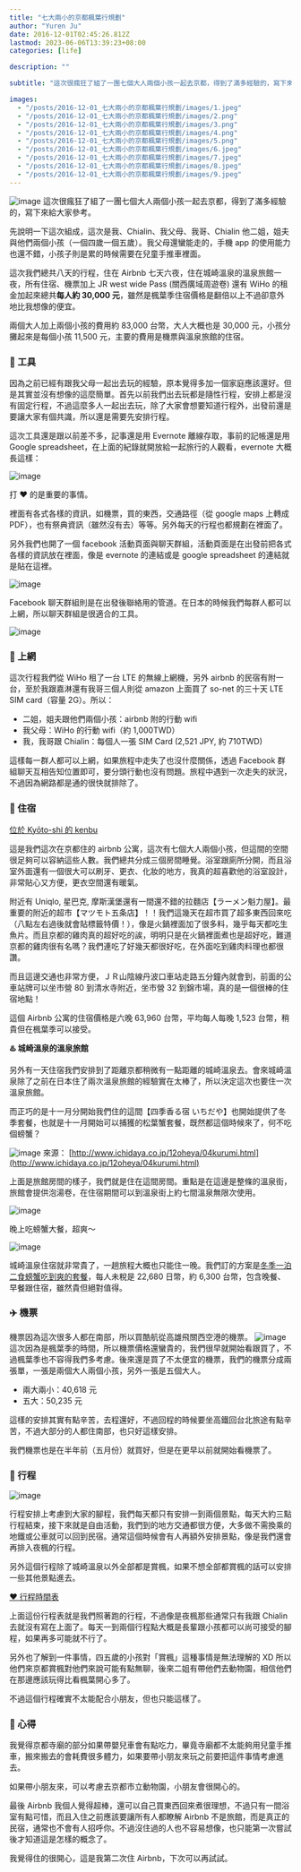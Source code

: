 ```yaml
---
title: "七大兩小的京都楓葉行規劃"
author: "Yuren Ju"
date: 2016-12-01T02:45:26.812Z
lastmod: 2023-06-06T13:39:23+08:00
categories: [life]

description: ""

subtitle: "這次很瘋狂了組了一團七個大人兩個小孩一起去京都，得到了滿多經驗的，寫下來給大家參考。"

images:
  - "/posts/2016-12-01_七大兩小的京都楓葉行規劃/images/1.jpeg"
  - "/posts/2016-12-01_七大兩小的京都楓葉行規劃/images/2.png"
  - "/posts/2016-12-01_七大兩小的京都楓葉行規劃/images/3.png"
  - "/posts/2016-12-01_七大兩小的京都楓葉行規劃/images/4.png"
  - "/posts/2016-12-01_七大兩小的京都楓葉行規劃/images/5.png"
  - "/posts/2016-12-01_七大兩小的京都楓葉行規劃/images/6.jpeg"
  - "/posts/2016-12-01_七大兩小的京都楓葉行規劃/images/7.jpeg"
  - "/posts/2016-12-01_七大兩小的京都楓葉行規劃/images/8.jpeg"
  - "/posts/2016-12-01_七大兩小的京都楓葉行規劃/images/9.jpeg"
---
```


![image](/posts/2016-12-01_七大兩小的京都楓葉行規劃/images/1.jpeg#layoutTextWidth)
這次很瘋狂了組了一團七個大人兩個小孩一起去京都，得到了滿多經驗的，寫下來給大家參考。

先說明一下這次組成，這次是我、Chialin、我父母、我哥、Chialin 他二姐，姐夫與他們兩個小孩（一個四歲一個五歲）。我父母還蠻能走的，手機 app 的使用能力也還不錯，小孩子則是累的時候需要在兒童手推車裡面。

這次我們總共八天的行程，住在 Airbnb 七天六夜，住在城崎溫泉的溫泉旅館一夜，所有住宿、機票加上 JR west wide Pass (關西廣域周遊卷) 還有 WiHo 的租金加起來總共**每人約 30,000 元**，雖然是楓葉季住宿價格是翻倍以上不過卻意外地比我想像的便宜。

兩個大人加上兩個小孩的費用約 83,000 台幣，大人大概也是 30,000 元，小孩分攤起來是每個小孩 11,500 元，主要的費用是機票與溫泉旅館的住宿。

### 📒 工具

因為之前已經有跟我父母一起出去玩的經驗，原本覺得多加一個家庭應該還好。但是其實並沒有想像的這麼簡單。首先以前我們出去玩都是隨性行程，安排上都是沒有固定行程，不過這麼多人一起出去玩，除了大家會想要知道行程外，出發前還是要讓大家有個共識，所以還是需要先安排行程。

這次工具還是跟以前差不多，記事還是用 Evernote 離線存取，事前的記帳還是用 Google spreadsheet，在上面的紀錄就開放給一起旅行的人觀看，evernote 大概長這樣：

![image](/posts/2016-12-01_七大兩小的京都楓葉行規劃/images/2.png#layoutTextWidth)

打 ❤️ 的是重要的事情。

裡面有各式各樣的資訊，如機票，買的東西，交通路徑（從 google maps 上轉成 PDF），也有祭典資訊（雖然沒有去）等等。另外每天的行程也都規劃在裡面了。

另外我們也開了一個 facebook 活動頁面與聊天群組，活動頁面是在出發前把各式各樣的資訊放在裡面，像是 evernote 的連結或是 google spreadsheet 的連結就是貼在這裡。

![image](/posts/2016-12-01_七大兩小的京都楓葉行規劃/images/3.png#layoutTextWidth)

Facebook 聊天群組則是在出發後聯絡用的管道。在日本的時候我們每群人都可以上網，所以聊天群組是很適合的工具。

![image](/posts/2016-12-01_七大兩小的京都楓葉行規劃/images/4.png#layoutTextWidth)

### 📶 上網

這次行程我們從 WiHo 租了一台 LTE 的無線上網機，另外 airbnb 的民宿有附一台，至於我跟嘉淋還有我哥三個人則從 amazon 上面買了 so-net 的三十天 LTE SIM card（容量 2G）。所以：

- 二姐，姐夫跟他們兩個小孩：airbnb 附的行動 wifi
- 我父母：WiHo 的行動 wifi（約 1,000TWD）
- 我，我哥跟 Chialin：每個人一張 SIM Card (2,521 JPY, 約 710TWD)

這樣每一群人都可以上網，如果旅程中走失了也沒什麼關係，透過 Facebook 群組聊天互相告知位置即可，要分頭行動也沒有問題。旅程中遇到一次走失的狀況，不過因為網路都是通的很快就排除了。

### 🏡 住宿

[位於 Kyōto-shi 的 kenbu](https://www.airbnb.com.tw/rooms/7793354)

這是我們這次在京都住的 airbnb 公寓，這次有七個大人兩個小孩，但這間的空間很足夠可以容納這些人數。我們總共分成三個房間睡覺。浴室跟廁所分開，而且浴室外面還有一個很大可以刷牙、更衣、化妝的地方，我真的超喜歡他的浴室設計，非常貼心又方便，更衣空間還有暖氣。

附近有 Uniqlo, 星巴克, 摩斯漢堡還有一間還不錯的拉麵店【ラーメン魁力屋】。最重要的附近的超市【マツモト五条店】！！我們這幾天在超市買了超多東西回來吃（八點左右過後就會貼標籤特價！），像是火鍋裡面加了很多料，幾乎每天都吃生魚片。而且京都的雞肉真的超好吃的誒，明明只是在火鍋裡面煮也是超好吃，難道京都的雞肉很有名嗎？我們連吃了好幾天都很好吃，在外面吃到雞肉料理也都很讚。

而且這邊交通也非常方便，ＪＲ山陰線丹波口車站走路五分鐘內就會到，前面的公車站牌可以坐市營 80 到清水寺附近，坐市營 32 到錦市場，真的是一個很棒的住宿地點！

這個 Airbnb 公寓的住宿價格是六晚 63,960 台幣，平均每人每晚 1,523 台幣，稍貴但在楓葉季可以接受。

**♨️ 城崎溫泉的溫泉旅館**

另外有一天住宿我們安排到了距離京都稍微有一點距離的城崎溫泉去。會來城崎溫泉除了之前在日本住了兩次溫泉旅館的經驗實在太棒了，所以決定這次也要住一次溫泉旅館。

而正巧的是十一月分開始我們住的這間【四季香る宿 いちだや】也開始提供了冬季套餐，也就是十一月開始可以捕獲的松葉蟹套餐，既然都這個時候來了，何不吃個螃蟹？

![image](/posts/2016-12-01_七大兩小的京都楓葉行規劃/images/5.png#layoutTextWidth)
來源： [http://www.ichidaya.co.jp/12oheya/04kurumi.html](http://www.ichidaya.co.jp/12oheya/04kurumi.html)

上面是旅館房間的樣子，我們就是住在這間房間。重點是在這邊是整條的溫泉街，旅館會提供泡湯卷，在住宿期間可以到溫泉街上約七間溫泉無限次使用。

![image](/posts/2016-12-01_七大兩小的京都楓葉行規劃/images/6.jpeg#layoutTextWidth)

晚上吃螃蟹大餐，超爽～

![image](/posts/2016-12-01_七大兩小的京都楓葉行規劃/images/7.jpeg#layoutTextWidth)

城崎溫泉住宿就非常貴了，一趟旅程大概也只能住一晚。我們訂的方案是[冬季一泊二食螃蟹吃到爽的套餐](http://www.ichidaya.co.jp/11plan/01fuyu03.html)，每人未稅是 22,680 日幣，約 6,300 台幣，包含晚餐、早餐跟住宿，雖然貴但絕對值得。

### **✈️ 機票**

機票因為這次很多人都在南部，所以買酷航從高雄飛關西空港的機票。
![image](/posts/2016-12-01_七大兩小的京都楓葉行規劃/images/8.jpeg#layoutTextWidth)
這次因為是楓葉季的時間，所以機票價格還蠻貴的，我們很早就開始看跟買了，不過楓葉季也不容得我們多考慮。後來還是買了不太便宜的機票，我們的機票分成兩張單，一張是兩個大人兩個小孩，另外一張是五個大人。

- 兩大兩小：40,618 元
- 五大：50,235 元

這樣的安排其實有點辛苦，去程還好，不過回程的時候要坐高鐵回台北旅途有點辛苦，不過大部分的人都住南部，也只好這樣安排。

我們機票也是在半年前（五月份）就買好，但是在更早以前就開始看機票了。

### 🚃 行程

![image](/posts/2016-12-01_七大兩小的京都楓葉行規劃/images/9.jpeg#layoutTextWidth)

行程安排上考慮到大家的腳程，我們每天都只有安排一到兩個景點，每天大約三點行程結束，接下來就是自由活動，我們到的地方交通都很方便，大多做不需換乘的地鐵或公車就可以回到民宿。通常這個時候會有人再額外安排景點，像是我們還會再排入夜楓的行程。

另外這個行程除了城崎溫泉以外全部都是賞楓，如果不想全部都賞楓的話可以安排一些其他景點進去。

[❤️ 行程時間表](https://www.evernote.com/shard/s96/sh/2b106fe6-927c-4f6d-a442-68bca712f3b0/c566596caa8218cf)

上面這份行程表就是我們照著跑的行程，不過像是夜楓那些通常只有我跟 Chialin 去就沒有寫在上面了。每天一到兩個行程點大概是長輩跟小孩都可以尚可接受的腳程，如果再多可能就不行了。

另外也了解到一件事情，四五歲的小孩對「賞楓」這種事情是無法理解的 XD 所以他們來京都賞楓對他們來說可能有點無聊，後來二姐有帶他們去動物園，相信他們在那邊應該玩得比看楓葉開心多了。

不過這個行程確實不太能配合小朋友，但也只能這樣了。

### 👊 心得

我覺得京都寺廟的部分如果帶嬰兒車會有點吃力，畢竟寺廟都不太能夠用兒童手推車，搬來搬去的會耗費很多體力，如果要帶小朋友來玩之前要把這件事情考慮進去。

如果帶小朋友來，可以考慮去京都市立動物園，小朋友會很開心的。

最後 Airbnb 我個人覺得超棒，還可以自己買東西回來煮很理想，不過只有一間浴室有點可惜，而且入住之前應該要讓所有人都瞭解 Airbnb 不是旅館，而是真正的民宿，通常也不會有人招呼你。不過沒住過的人也不容易想像，也只能第一次嘗試後才知道這是怎樣的概念了。

我覺得住的很開心，這是我第二次住 Airbnb，下次可以再試試。
